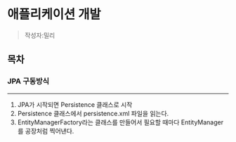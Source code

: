 # 애플리케이션 개발
> 작성자:밀리

## 목차

### JPA 구동방식
---
1. JPA가 시작되면 Persistence 클래스로 시작
2. Persistence 클래스에서 persistence.xml 파일을 읽는다.
3. EntityManagerFactory라는 클래스를 만들어서 필요할 때마다 EntityManager를 공장처럼 찍어낸다.
